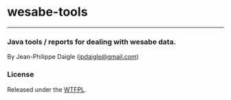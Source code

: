 # wesabe-tools

---

### Java tools / reports for dealing with wesabe data.

By Jean-Philippe Daigle ([jpdaigle@gmail.com](mailto://jpdaigle@gmail.com))

### License
Released under the [WTFPL](http://en.wikipedia.org/wiki/WTFPL).
